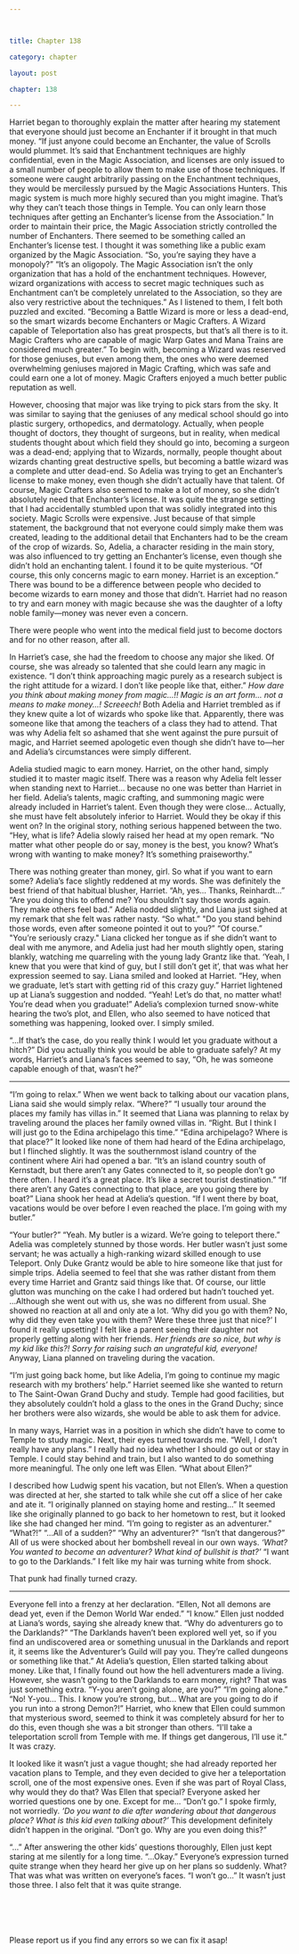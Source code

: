 ```yaml
---



title: Chapter 138

category: chapter

layout: post

chapter: 138

---
```


Harriet began to thoroughly explain the matter after hearing my statement that
everyone should just become an Enchanter if it brought in that much money.
“If just anyone could become an Enchanter, the value of Scrolls would plummet. It’s
said that Enchantment techniques are highly confidential, even in the Magic
Association, and licenses are only issued to a small number of people to allow them
to make use of those techniques. If someone were caught arbitrarily passing on the
Enchantment techniques, they would be mercilessly pursued by the Magic
Associations Hunters. This magic system is much more highly secured than you
might imagine. That’s why they can’t teach those things in Temple. You can only learn
those techniques after getting an Enchanter’s license from the Association.”
In order to maintain their price, the Magic Association strictly controlled the number
of Enchanters. There seemed to be something called an Enchanter’s license test. I
thought it was something like a public exam organized by the Magic Association.
“So, you’re saying they have a monopoly?”
“It’s an oligopoly. The Magic Association isn’t the only organization that has a hold of
the enchantment techniques. However, wizard organizations with access to secret
magic techniques such as Enchantment can’t be completely unrelated to the
Association, so they are also very restrictive about the techniques.”
As I listened to them, I felt both puzzled and excited.
“Becoming a Battle Wizard is more or less a dead-end, so the smart wizards become
Enchanters or Magic Crafters. A Wizard capable of Teleportation also has great
prospects, but that’s all there is to it. Magic Crafters who are capable of magic Warp
Gates and Mana Trains are considered much greater.”
To begin with, becoming a Wizard was reserved for those geniuses, but even among
them, the ones who were deemed overwhelming geniuses majored in Magic Crafting,
which was safe and could earn one a lot of money. Magic Crafters enjoyed a much
better public reputation as well.

However, choosing that major was like trying to pick stars from the sky.
It was similar to saying that the geniuses of any medical school should go into plastic
surgery, orthopedics, and dermatology.
Actually, when people thought of doctors, they thought of surgeons, but in reality,
when medical students thought about which field they should go into, becoming a
surgeon was a dead-end; applying that to Wizards, normally, people thought about
wizards chanting great destructive spells, but becoming a battle wizard was a
complete and utter dead-end.
So Adelia was trying to get an Enchanter’s license to make money, even though she
didn’t actually have that talent.
Of course, Magic Crafters also seemed to make a lot of money, so she didn’t
absolutely need that Enchanter’s license.
It was quite the strange setting that I had accidentally stumbled upon that was
solidly integrated into this society.
Magic Scrolls were expensive.
Just because of that simple statement, the background that not everyone could
simply make them was created, leading to the additional detail that Enchanters had
to be the cream of the crop of wizards.
So, Adelia, a character residing in the main story, was also influenced to try getting
an Enchanter’s license, even though she didn’t hold an enchanting talent.
I found it to be quite mysterious.
“Of course, this only concerns magic to earn money. Harriet is an exception.”
There was bound to be a difference between people who decided to become wizards
to earn money and those that didn’t. Harriet had no reason to try and earn money
with magic because she was the daughter of a lofty noble family—money was never
even a concern.

There were people who went into the medical field just to become doctors and for no
other reason, after all.

In Harriet’s case, she had the freedom to choose any major she liked. Of course, she
was already so talented that she could learn any magic in existence.
“I don’t think approaching magic purely as a research subject is the right attitude for
a wizard. I don’t like people like that, either.”
*How dare you think about making money from magic...!! Magic is an art form... not a
means to make money...! Screeech!*
Both Adelia and Harriet trembled as if they knew quite a lot of wizards who spoke
like that. Apparently, there was someone like that among the teachers of a class they
had to attend.
That was why Adelia felt so ashamed that she went against the pure pursuit of magic,
and Harriet seemed apologetic even though she didn’t have to—her and Adelia’s
circumstances were simply different.

Adelia studied magic to earn money.
Harriet, on the other hand, simply studied it to master magic itself.
There was a reason why Adelia felt lesser when standing next to Harriet... because
no one was better than Harriet in her field.
Adelia’s talents, magic crafting, and summoning magic were already included in
Harriet’s talent.
Even though they were close... Actually, she must have felt absolutely inferior to
Harriet.
Would they be okay if this went on? In the original story, nothing serious happened
between the two.
“Hey, what is life?
Adelia slowly raised her head at my open remark.
“No matter what other people do or say, money is the best, you know? What’s wrong
with wanting to make money? It’s something praiseworthy.”

There was nothing greater than money, girl. So what if you want to earn some?
Adelia’s face slightly reddened at my words.
She was definitely the best friend of that habitual blusher, Harriet.
“Ah, yes... Thanks, Reinhardt...”
“Are you doing this to offend me? You shouldn’t say those words again. They make
others feel bad.”
Adelia nodded slightly, and Liana just sighed at my remark that she felt was rather
nasty.
“So what.”
"Do you stand behind those words, even after someone pointed it out to you?”
“Of course.”
"You’re seriously crazy."
Liana clicked her tongue as if she didn’t want to deal with me anymore, and Adelia
just had her mouth slightly open, staring blankly, watching me quarreling with the
young lady Grantz like that.
‘Yeah, I knew that you were that kind of guy, but I still don’t get it’, that was what her
expression seemed to say.
Liana smiled and looked at Harriet.
“Hey, when we graduate, let’s start with getting rid of this crazy guy.”
Harriet lightened up at Liana’s suggestion and nodded.
“Yeah! Let’s do that, no matter what! You’re dead when you graduate!”
Adelia’s complexion turned snow-white hearing the two’s plot, and Ellen, who also
seemed to have noticed that something was happening, looked over.
I simply smiled.

“...If that’s the case, do you really think I would let you graduate without a hitch?”
Did you actually think you would be able to graduate safely?
At my words, Harriet’s and Liana’s faces seemed to say, “Oh, he was someone capable
enough of that, wasn’t he?”

* * *

“I’m going to relax.”
When we went back to talking about our vacation plans, Liana said she would simply
relax.
“Where?”
“I usually tour around the places my family has villas in.”
It seemed that Liana was planning to relax by traveling around the places her family
owned villas in.
“Right. But I think I will just go to the Edina archipelago this time.”
“Edina archipelago? Where is that place?”
It looked like none of them had heard of the Edina archipelago, but I flinched slightly.
It was the southernmost island country of the continent where Airi had opened a
bar.
“It’s an island country south of Kernstadt, but there aren’t any Gates connected to it,
so people don’t go there often. I heard it’s a great place. It’s like a secret tourist
destination.”
“If there aren’t any Gates connecting to that place, are you going there by boat?”
Liana shook her head at Adelia’s question.
“If I went there by boat, vacations would be over before I even reached the place. I’m
going with my butler.”

“Your butler?”
“Yeah. My butler is a wizard. We’re going to teleport there.”
Adelia was completely stunned by those words.
Her butler wasn’t just some servant; he was actually a high-ranking wizard skilled
enough to use Teleport. Only Duke Grantz would be able to hire someone like that
just for simple trips.
Adelia seemed to feel that she was rather distant from them every time Harriet and
Grantz said things like that.
Of course, our little glutton was munching on the cake I had ordered but hadn’t
touched yet.
...Although she went out with us, she was no different from usual.
She showed no reaction at all and only ate a lot.
‘Why did you go with them? No, why did they even take you with them? Were these
three just that nice?’
I found it really upsetting!
I felt like a parent seeing their daughter not properly getting along with her friends.
*Her friends are so nice, but why is my kid like this?!*
*Sorry for raising such an ungrateful kid, everyone!*
Anyway, Liana planned on traveling during the vacation.

“I’m just going back home, but like Adelia, I’m going to continue my magic research
with my brothers’ help.”
Harriet seemed like she wanted to return to The Saint-Owan Grand Duchy and study.
Temple had good facilities, but they absolutely couldn’t hold a glass to the ones in the
Grand Duchy; since her brothers were also wizards, she would be able to ask them
for advice.

In many ways, Harriet was in a position in which she didn’t have to come to Temple
to study magic.
Next, their eyes turned towards me.
“Well, I don’t really have any plans.”
I really had no idea whether I should go out or stay in Temple. I could stay behind
and train, but I also wanted to do something more meaningful.
The only one left was Ellen.
“What about Ellen?”

I described how Ludwig spent his vacation, but not Ellen’s. When a question was
directed at her, she started to talk while she cut off a slice of her cake and ate it.
“I originally planned on staying home and resting...”
It seemed like she originally planned to go back to her hometown to rest, but it
looked like she had changed her mind.
“I’m going to register as an adventurer."
“What?!”
“...All of a sudden?”
“Why an adventurer?"
“Isn’t that dangerous?”
All of us were shocked about her bombshell reveal in our own ways.
*‘What? You wanted to become an adventurer? What kind of bullshit is that?’*
“I want to go to the Darklands.”
I felt like my hair was turning white from shock.

That punk had finally turned crazy.

* * *
Everyone fell into a frenzy at her declaration.
“Ellen, Not all demons are dead yet, even if the Demon World War ended.”
“I know.”
Ellen just nodded at Liana’s words, saying she already knew that.
“Why do adventurers go to the Darklands?”
“The Darklands haven’t been explored well yet, so if you find an undiscovered area
or something unusual in the Darklands and report it, it seems like the Adventurer’s
Guild will pay you. They’re called dungeons or something like that.”
At Adelia’s question, Ellen started talking about money. Like that, I finally found out
how the hell adventurers made a living.
However, she wasn’t going to the Darklands to earn money, right? That was just
something extra.
“Y-you aren’t going alone, are you?”
“I’m going alone.”
“No! Y-you... This. I know you’re strong, but... What are you going to do if you run
into a strong Demon?!”
Harriet, who knew that Ellen could summon that mysterious sword, seemed to think
it was completely absurd for her to do this, even though she was a bit stronger than
others.
“I'll take a teleportation scroll from Temple with me. If things get dangerous, I’ll use
it.”
It was crazy.

It looked like it wasn’t just a vague thought; she had already reported her vacation
plans to Temple, and they even decided to give her a teleportation scroll, one of the
most expensive ones.
Even if she was part of Royal Class, why would they do that? Was Ellen that special?
Everyone asked her worried questions one by one.
Except for me...
“Don’t go.”
I spoke firmly, not worriedly.
*‘Do you want to die after wandering about that dangerous place? What is this kid even
talking about?’*
This development definitely didn’t happen in the original.
“Don’t go. Why are you even doing this?”

“...”
After answering the other kids’ questions thoroughly, Ellen just kept staring at me
silently for a long time.
“...Okay.”
Everyone’s expression turned quite strange when they heard her give up on her
plans so suddenly.
What?
That was what was written on everyone’s faces.
“I won’t go...”
It wasn’t just those three.
I also felt that it was quite strange.

<br><br><br><br>
Please report us if you find any errors so we can fix it asap!